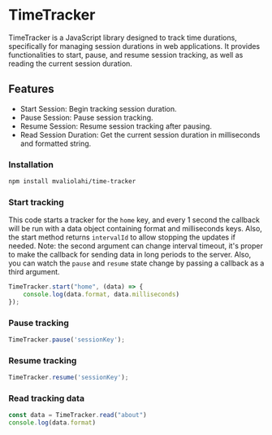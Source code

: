 # TimeTracker
TimeTracker is a JavaScript library designed to track time durations, specifically for managing session durations in web applications. It provides functionalities to start, pause, and resume session tracking, as well as reading the current session duration.

## Features
- Start Session: Begin tracking session duration.
- Pause Session: Pause session tracking.
- Resume Session: Resume session tracking after pausing.
- Read Session Duration: Get the current session duration in milliseconds and formatted string.

### Installation
```bash
npm install mvaliolahi/time-tracker
```

### Start tracking
This code starts a tracker for the `home` key, and every 1 second the callback will be run with a data object containing format and milliseconds keys.
Also, the start method returns `intervalId` to allow stopping the updates if needed.
Note: the second argument can change interval timeout, it's proper to make the callback for sending data in long periods to the server.
Also, you can watch the `pause` and `resume` state change by passing a callback as a third argument.

```js
TimeTracker.start("home", (data) => {
    console.log(data.format, data.milliseconds)
});
```

### Pause tracking
```js
TimeTracker.pause('sessionKey');
```

### Resume tracking
```js
TimeTracker.resume('sessionKey');
```

### Read tracking data
```js
const data = TimeTracker.read("about")
console.log(data.format)
```
